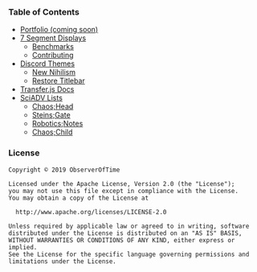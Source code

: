 ### Table of Contents

* [Portfolio (coming soon)](https://observeroftime.github.io/portfolio/)
* [7 Segment Displays](https://observeroftime.github.io/7SegmentDisplays/)
  - [Benchmarks](https://observeroftime.github.io/7SegmentDisplays/BENCHMARKS.html)
  - [Contributing](https://observeroftime.github.io/7SegmentDisplays/CONTRIBUTING.html)
* [Discord Themes](https://observeroftime.github.io/DiscordThemes/)
  - [New Nihilism](https://observeroftime.github.io/DiscordThemes/NewNihilism/)
  - [Restore Titlebar](https://observeroftime.github.io/DiscordThemes/MiniThemes/RestoreTitlebar/)
* [Transfer.js Docs](https://observeroftime.github.io/transfer.js/)
* [SciADV Lists](https://observeroftime.github.io/SciADVLists/)
  - [Chaos;Head](https://observeroftime.github.io/SciADVLists/ChaosHeadMilk.html)
  - [Steins;Gate](https://observeroftime.github.io/SciADVLists/SteinsGateMilk.html)
  - [Robotics;Notes](https://observeroftime.github.io/SciADVLists/RoboticsNotesMilk.html)
  - [Chaos;Child](https://observeroftime.github.io/SciADVLists/ChaosChildMilk.html)

### License

```
Copyright © 2019 ObserverOfTime

Licensed under the Apache License, Version 2.0 (the "License");
you may not use this file except in compliance with the License.
You may obtain a copy of the License at

  http://www.apache.org/licenses/LICENSE-2.0

Unless required by applicable law or agreed to in writing, software
distributed under the License is distributed on an "AS IS" BASIS,
WITHOUT WARRANTIES OR CONDITIONS OF ANY KIND, either express or implied.
See the License for the specific language governing permissions and
limitations under the License.
```


